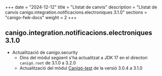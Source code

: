 +++
date        = "2024-12-12"
title       = "Llistat de canvis"
description = "Llistat de canvis canigo.integration.notificacions.electroniques 3.1.0"
sections    = "canigo-fwk-docs"
weight		= 2
+++

## canigo.integration.notificacions.electroniques 3.1.0

- Actualització de canigo.security
  - Dins del mòdul següent s'ha actualitzat a JDK 17 en el directori `canigó.root` de 3.1.0 a 3.2.0
  - Actualització del mòdul [Canigó-test](/plataformes/canigo/documentacio-llibreries/canigo.test/3.1.0/) de la versió 3.0.4 a 3.1.0